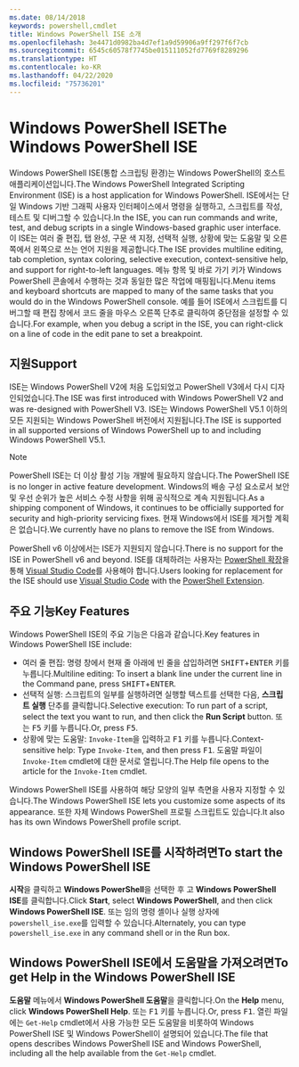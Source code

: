 ```yaml
---
ms.date: 08/14/2018
keywords: powershell,cmdlet
title: Windows PowerShell ISE 소개
ms.openlocfilehash: 3e4471d0982ba4d7ef1a9d59906a9ff297f6f7cb
ms.sourcegitcommit: 6545c60578f7745be015111052fd7769f8289296
ms.translationtype: HT
ms.contentlocale: ko-KR
ms.lasthandoff: 04/22/2020
ms.locfileid: "75736201"
---
```

# <a name="the-windows-powershell-ise"></a><span data-ttu-id="b3f0b-103">Windows PowerShell ISE</span><span class="sxs-lookup"><span data-stu-id="b3f0b-103">The Windows PowerShell ISE</span></span>

<span data-ttu-id="b3f0b-104">Windows PowerShell ISE(통합 스크립팅 환경)는 Windows PowerShell의 호스트 애플리케이션입니다.</span><span class="sxs-lookup"><span data-stu-id="b3f0b-104">The Windows PowerShell Integrated Scripting Environment (ISE) is a host application for Windows PowerShell.</span></span> <span data-ttu-id="b3f0b-105">ISE에서는 단일 Windows 기반 그래픽 사용자 인터페이스에서 명령을 실행하고, 스크립트를 작성, 테스트 및 디버그할 수 있습니다.</span><span class="sxs-lookup"><span data-stu-id="b3f0b-105">In the ISE, you can run commands and write, test, and debug scripts in a single Windows-based graphic user interface.</span></span> <span data-ttu-id="b3f0b-106">이 ISE는 여러 줄 편집, 탭 완성, 구문 색 지정, 선택적 실행, 상황에 맞는 도움말 및 오른쪽에서 왼쪽으로 쓰는 언어 지원을 제공합니다.</span><span class="sxs-lookup"><span data-stu-id="b3f0b-106">The ISE provides multiline editing, tab completion, syntax coloring, selective execution, context-sensitive help, and support for right-to-left languages.</span></span> <span data-ttu-id="b3f0b-107">메뉴 항목 및 바로 가기 키가 Windows PowerShell 콘솔에서 수행하는 것과 동일한 많은 작업에 매핑됩니다.</span><span class="sxs-lookup"><span data-stu-id="b3f0b-107">Menu items and keyboard shortcuts are mapped to many of the same tasks that you would do in the Windows PowerShell console.</span></span> <span data-ttu-id="b3f0b-108">예를 들어 ISE에서 스크립트를 디버그할 때 편집 창에서 코드 줄을 마우스 오른쪽 단추로 클릭하여 중단점을 설정할 수 있습니다.</span><span class="sxs-lookup"><span data-stu-id="b3f0b-108">For example, when you debug a script in the ISE, you can right-click on a line of code in the edit pane to set a breakpoint.</span></span>

## <a name="support"></a><span data-ttu-id="b3f0b-109">지원</span><span class="sxs-lookup"><span data-stu-id="b3f0b-109">Support</span></span>

<span data-ttu-id="b3f0b-110">ISE는 Windows PowerShell V2에 처음 도입되었고 PowerShell V3에서 다시 디자인되었습니다.</span><span class="sxs-lookup"><span data-stu-id="b3f0b-110">The ISE was first introduced with Windows PowerShell V2 and was re-designed with PowerShell V3.</span></span> <span data-ttu-id="b3f0b-111">ISE는 Windows PowerShell V5.1 이하의 모든 지원되는 Windows PowerShell 버전에서 지원됩니다.</span><span class="sxs-lookup"><span data-stu-id="b3f0b-111">The ISE is supported in all supported versions of Windows PowerShell up to and including Windows PowerShell V5.1.</span></span>

> [!NOTE]
> <span data-ttu-id="b3f0b-112">PowerShell ISE는 더 이상 활성 기능 개발에 필요하지 않습니다.</span><span class="sxs-lookup"><span data-stu-id="b3f0b-112">The PowerShell ISE is no longer in active feature development.</span></span> <span data-ttu-id="b3f0b-113">Windows의 배송 구성 요소로서 보안 및 우선 순위가 높은 서비스 수정 사항을 위해 공식적으로 계속 지원됩니다.</span><span class="sxs-lookup"><span data-stu-id="b3f0b-113">As a shipping component of Windows, it continues to be officially supported for security and high-priority servicing fixes.</span></span>
> <span data-ttu-id="b3f0b-114">현재 Windows에서 ISE를 제거할 계획은 없습니다.</span><span class="sxs-lookup"><span data-stu-id="b3f0b-114">We currently have no plans to remove the ISE from Windows.</span></span>
>
> <span data-ttu-id="b3f0b-115">PowerShell v6 이상에서는 ISE가 지원되지 않습니다.</span><span class="sxs-lookup"><span data-stu-id="b3f0b-115">There is no support for the ISE in PowerShell v6 and beyond.</span></span> <span data-ttu-id="b3f0b-116">ISE를 대체하려는 사용자는 [PowerShell 확장](https://marketplace.visualstudio.com/items?itemName=ms-vscode.PowerShell)을 통해 [Visual Studio Code](https://code.visualstudio.com/)를 사용해야 합니다.</span><span class="sxs-lookup"><span data-stu-id="b3f0b-116">Users looking for replacement for the ISE should use [Visual Studio Code](https://code.visualstudio.com/) with the [PowerShell Extension](https://marketplace.visualstudio.com/items?itemName=ms-vscode.PowerShell).</span></span>

## <a name="key-features"></a><span data-ttu-id="b3f0b-117">주요 기능</span><span class="sxs-lookup"><span data-stu-id="b3f0b-117">Key Features</span></span>

<span data-ttu-id="b3f0b-118">Windows PowerShell ISE의 주요 기능은 다음과 같습니다.</span><span class="sxs-lookup"><span data-stu-id="b3f0b-118">Key features in Windows PowerShell ISE include:</span></span>

- <span data-ttu-id="b3f0b-119">여러 줄 편집: 명령 창에서 현재 줄 아래에 빈 줄을 삽입하려면 <kbd>SHIFT</kbd>+<kbd>ENTER</kbd> 키를 누릅니다.</span><span class="sxs-lookup"><span data-stu-id="b3f0b-119">Multiline editing: To insert a blank line under the current line in the Command pane, press <kbd>SHIFT</kbd>+<kbd>ENTER</kbd>.</span></span>
- <span data-ttu-id="b3f0b-120">선택적 실행: 스크립트의 일부를 실행하려면 실행할 텍스트를 선택한 다음, **스크립트 실행** 단추를 클릭합니다.</span><span class="sxs-lookup"><span data-stu-id="b3f0b-120">Selective execution: To run part of a script, select the text you want to run, and then click the **Run Script** button.</span></span> <span data-ttu-id="b3f0b-121">또는 <kbd>F5</kbd> 키를 누릅니다.</span><span class="sxs-lookup"><span data-stu-id="b3f0b-121">Or, press <kbd>F5</kbd>.</span></span>
- <span data-ttu-id="b3f0b-122">상황에 맞는 도움말: `Invoke-Item`을 입력하고 <kbd>F1</kbd> 키를 누릅니다.</span><span class="sxs-lookup"><span data-stu-id="b3f0b-122">Context-sensitive help: Type `Invoke-Item`, and then press <kbd>F1</kbd>.</span></span> <span data-ttu-id="b3f0b-123">도움말 파일이 `Invoke-Item` cmdlet에 대한 문서로 열립니다.</span><span class="sxs-lookup"><span data-stu-id="b3f0b-123">The Help file opens to the article for the `Invoke-Item` cmdlet.</span></span>

<span data-ttu-id="b3f0b-124">Windows PowerShell ISE를 사용하여 해당 모양의 일부 측면을 사용자 지정할 수 있습니다.</span><span class="sxs-lookup"><span data-stu-id="b3f0b-124">The Windows PowerShell ISE lets you customize some aspects of its appearance.</span></span> <span data-ttu-id="b3f0b-125">또한 자체 Windows PowerShell 프로필 스크립트도 있습니다.</span><span class="sxs-lookup"><span data-stu-id="b3f0b-125">It also has its own Windows PowerShell profile script.</span></span>

## <a name="to-start-the-windows-powershell-ise"></a><span data-ttu-id="b3f0b-126">Windows PowerShell ISE를 시작하려면</span><span class="sxs-lookup"><span data-stu-id="b3f0b-126">To start the Windows PowerShell ISE</span></span>

<span data-ttu-id="b3f0b-127">**시작**을 클릭하고 **Windows PowerShell**을 선택한 후 고 **Windows PowerShell ISE**를 클릭합니다.</span><span class="sxs-lookup"><span data-stu-id="b3f0b-127">Click **Start**, select **Windows PowerShell**, and then click **Windows PowerShell ISE**.</span></span>
<span data-ttu-id="b3f0b-128">또는 임의 명령 셸이나 실행 상자에 `powershell_ise.exe`를 입력할 수 있습니다.</span><span class="sxs-lookup"><span data-stu-id="b3f0b-128">Alternately, you can type `powershell_ise.exe` in any command shell or in the Run box.</span></span>

## <a name="to-get-help-in-the-windows-powershell-ise"></a><span data-ttu-id="b3f0b-129">Windows PowerShell ISE에서 도움말을 가져오려면</span><span class="sxs-lookup"><span data-stu-id="b3f0b-129">To get Help in the Windows PowerShell ISE</span></span>

<span data-ttu-id="b3f0b-130">**도움말** 메뉴에서 **Windows PowerShell 도움말**을 클릭합니다.</span><span class="sxs-lookup"><span data-stu-id="b3f0b-130">On the **Help** menu, click **Windows PowerShell Help**.</span></span> <span data-ttu-id="b3f0b-131">또는 <kbd>F1</kbd> 키를 누릅니다.</span><span class="sxs-lookup"><span data-stu-id="b3f0b-131">Or, press <kbd>F1</kbd>.</span></span> <span data-ttu-id="b3f0b-132">열린 파일에는 `Get-Help` cmdlet에서 사용 가능한 모든 도움말을 비롯하여 Windows PowerShell ISE 및 Windows PowerShell이 설명되어 있습니다.</span><span class="sxs-lookup"><span data-stu-id="b3f0b-132">The file that opens describes Windows PowerShell ISE and Windows PowerShell, including all the help available from the `Get-Help` cmdlet.</span></span>
